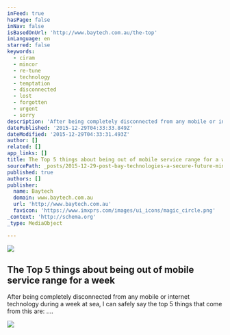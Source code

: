 ```yaml
---
inFeed: true
hasPage: false
inNav: false
isBasedOnUrl: 'http://www.baytech.com.au/the-top'
inLanguage: en
starred: false
keywords:
  - ciram
  - mincor
  - re-tune
  - technology
  - temptation
  - disconnected
  - lost
  - forgotten
  - urgent
  - sorry
description: 'After being completely disconnected from any mobile or internet technology during a week at sea, I can safely say the top 5 things that come from this are: ....'
datePublished: '2015-12-29T04:33:33.849Z'
dateModified: '2015-12-29T04:33:31.493Z'
author: []
related: []
app_links: []
title: The Top 5 things about being out of mobile service range for a week
sourcePath: _posts/2015-12-29-post-bay-technologies-a-secure-future-mincor-ciram.md
published: true
authors: []
publisher:
  name: Baytech
  domain: www.baytech.com.au
  url: 'http://www.baytech.com.au'
  favicon: 'https://www.imxprs.com/images/ui_icons/magic_circle.png'
_context: 'http://schema.org'
_type: MediaObject

---
```

![](https://s3-us-west-2.amazonaws.com/the-grid-img/p/2b15520e43c70131256f6d719be773bed32ffbfe.png)

<article style=""><h1>The Top 5 things about being out of mobile service range for a week</h1><p>After being completely disconnected from any mobile or internet technology during a week at sea, I can safely say the top 5 things that come from this are: ....</p><img src="https://s3-us-west-2.amazonaws.com/the-grid-img/p/90a1e463d068b97bcbc16ee3ff9106180ebd7d75.jpg" /></article>